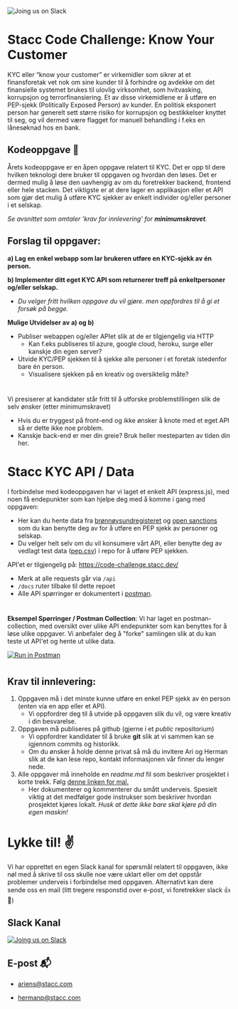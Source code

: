 ![[Joing us on Slack](https://99designs-blog.imgix.net/blog/wp-content/uploads/2018/07/add-to-slack-button.png?auto=format&q=60&fit=max&w=930)](https://media-exp1.licdn.com/dms/image/C4D0BAQEJziJobYtFyQ/company-logo_200_200/0/1625126662709?e=2159024400&v=beta&t=yAgccdM6O3UYZg-Eoqux-e2t_D8_kRCMj4oeUkr9-qc)


# Stacc Code Challenge: Know Your Customer
KYC eller “know your customer” er virkemidler som sikrer at et finansforetak vet nok om sine kunder til å forhindre og avdekke om det finansielle systemet brukes til ulovlig virksomhet, som hvitvasking, korrupsjon og terrorfinansiering. Et av disse virkemidlene er å utføre en PEP-sjekk (Politically Exposed Person) av kunder. En politisk eksponert person har generelt sett større risiko for korrupsjon og bestikkelser knyttet til seg, og vil dermed være flagget for manuell behandling i f.eks en lånesøknad hos en bank.


## Kodeoppgave 📝
Årets kodeoppgave er en åpen oppgave relatert til KYC. Det er opp til dere hvilken teknologi dere bruker til oppgaven og hvordan den løses. Det er dermed mulig å løse den uavhengig av om du foretrekker backend, frontend eller hele stacken.
Det viktigste er at dere lager en applikasjon eller et API som gjør det mulig å utføre KYC sjekker av enkelt individer og/eller personer i et selskap.

*Se avsnittet som omtaler 'krav for innlevering' for **minimumskravet**.*


## Forslag til oppgaver:
**a) Lag en enkel webapp som lar brukeren utføre en KYC-sjekk av én person.**

**b) Implementer ditt eget KYC API som returnerer treff på enkeltpersoner og/eller selskap.**
* *Du velger fritt hvilken oppgave du vil gjøre. men oppfordres til å gi et forsøk på begge.*


**Mulige Utvidelser av a) og b)**
 - Publiser webappen og/eller APIet slik at de er tilgjengelig via HTTP
   - Kan f.eks publiseres til azure, google cloud, heroku, surge eller kanskje din egen server?
 - Utvide KYC/PEP sjekken til å sjekke alle personer i et foretak istedenfor bare én person.
   - Visualisere sjekken på en kreativ og oversiktelig måte?
#
Vi presiserer at kandidater står fritt til å utforske problemstillingen slik de selv ønsker (etter minimumskravet)
* Hvis du er tryggest på front-end og ikke ønsker å knote med et eget API så er dette ikke noe problem.
*  Kanskje back-end er mer din greie? Bruk heller mesteparten av tiden din her.

# Stacc KYC API / Data
I forbindelse med kodeoppgaven har vi laget et enkelt API (express.js), med noen få endepunkter som kan hjelpe deg med å komme i gang med oppgaven:
* Her kan du hente data fra [brønnøysundregisteret](https://www.brreg.no/) og [open sanctions](http://opensanctions.com/) som du kan benytte deg av for å utføre en PEP sjekk av personer og selskap.
* Du velger helt selv om du vil konsumere vårt API, eller benytte deg av vedlagt test data ([pep.csv](https://raw.githubusercontent.com/hpl002/stacc-code-challenge-public/master/pep.csv)) i repo for å utføre PEP sjekken.

API'et er tilgjengelig på: https://code-challenge.stacc.dev/
  * Merk at alle requests går via `/api`
  * `/docs` ruter tilbake til dette repoet
  *  Alle API spørringer er dokumentert i [postman](https://www.postman.com/).
#


**Eksempel Spørringer / Postman Collection**: Vi har laget en postman-collection, med oversikt over ulike API endepunkter som kan benyttes for å løse ulike oppgaver. Vi anbefaler deg å "forke" samlingen slik at du kan teste ut API'et og hente ut ulike data.

[![Run in Postman](https://run.pstmn.io/button.svg)](https://app.getpostman.com/run-collection/16040688-74d4dc53-b65b-457c-8865-b5c4d6d4fdc5?action=collection%2Ffork&collection-url=entityId%3D16040688-74d4dc53-b65b-457c-8865-b5c4d6d4fdc5%26entityType%3Dcollection%26workspaceId%3Df408e47c-588c-4301-ba9f-6838a7f3b57a)

#
## Krav til innlevering:
1. Oppgaven må i det minste kunne utføre en enkel PEP sjekk av én person (enten via en app eller et API).
   *  Vi oppfordrer deg til å utvide på oppgaven slik du vil, og være kreativ i din besvarelse.
2. Oppgaven må publiseres på github (gjerne i et *public* repositorium)
   * Vi oppfordrer kandidater til å bruke **git** slik at vi sammen kan se igjennom commits og historikk.
   * Om du ønsker å holde denne privat så må du invitere Ari og Herman slik at de kan lese repo, kontakt informasjonen vår finner du lenger nede.
3. Alle oppgaver må inneholde en *readme.md* fil som beskriver prosjektet i korte trekk. Følg [denne linken for mal.](https://github.com/hpl002/stacc-code-challenge-public/blob/master/readmeTemplate.md)
   * Her dokumenterer og kommenterer du smått underveis. Spesielt viktig at det medfølger gode instrukser som beskriver hvordan prosjektet kjøres lokalt.
*Husk at dette ikke bare skal kjøre på din egen maskin!*


# Lykke til! ✌️

Vi har opprettet en egen Slack kanal for spørsmål relatert til oppgaven, ikke nøl med å skrive til oss skulle noe være uklart eller om det oppstår problemer underveis i forbindelse med oppgaven. Alternativt kan dere sende oss en mail (litt tregere responstid over e-post, vi foretrekker slack 👍🙂)

## Slack Kanal

[![Joing us on Slack](https://99designs-blog.imgix.net/blog/wp-content/uploads/2018/07/add-to-slack-button.png?auto=format&q=60&fit=max&w=930)](https://join.slack.com/share/enQtMjc3ODk3NjAyNzE4NC00YmFmZjk3MzAwMTYzZGM1MjcyN2JiYjA4MDMzNDFiOGEzNjYxYjA1MWRjMDlhODkxNmVmN2YwMGFhNjRiNWYy)

## E-post 📬
* ariens@stacc.com

* hermanp@stacc.com
